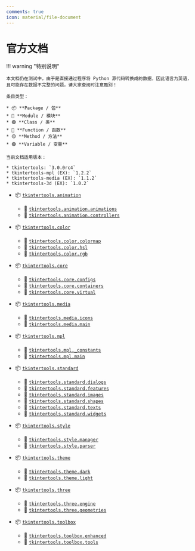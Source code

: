 ```yaml
---
comments: true
icon: material/file-document
---
```


# 官方文档

!!! warning "特别说明"

    本文档仍在测试中，由于是直接通过程序将 Python 源代码转换成的数据，因此语言为英语，且可能存在数据不完整的问题，请大家查阅时注意甄别！

    条目类型：

    * 📦 **Package / 包**
    * 📑 **Module / 模块**
    * 🟢 **Class / 类**
    * 🔵 **Function / 函数**
    * 🟡 **Method / 方法**
    * 🟣 **Variable / 变量**

    当前文档适用版本：

    * tkintertools: `3.0.0rc4`
    * tkintertools-mpl (EX): `1.2.2`
    * tkintertools-media (EX): `1.1.2`
    * tkintertools-3d (EX): `1.0.2`

* 📦 [`tkintertools.animation`](./animation/index.md)
    - 📑 [`tkintertools.animation.animations`](./animation/animations.md)
    - 📑 [`tkintertools.animation.controllers`](./animation/controllers.md)

* 📦 [`tkintertools.color`](./color/index.md)
    - 📑 [`tkintertools.color.colormap`](./color/colormap.md)
    - 📑 [`tkintertools.color.hsl`](./color/hsl.md)
    - 📑 [`tkintertools.color.rgb`](./color/rgb.md)

* 📦 [`tkintertools.core`](./core/index.md)
    - 📑 [`tkintertools.core.configs`](./core/configs.md)
    - 📑 [`tkintertools.core.containers`](./core/containers.md)
    - 📑 [`tkintertools.core.virtual`](./core/virtual.md)

* 📦 [`tkintertools.media`](./media/index.md)
    - 📑 [`tkintertools.media.icons`](./media/icons.md)
    - 📑 [`tkintertools.media.main`](./media/main.md)

* 📦 [`tkintertools.mpl`](./mpl/index.md)
    - 📑 [`tkintertools.mpl._constants`](./mpl/_constants.md)
    - 📑 [`tkintertools.mpl.main`](./mpl/main.md)

* 📦 [`tkintertools.standard`](./standard/index.md)
    - 📑 [`tkintertools.standard.dialogs`](./standard/dialogs.md)
    - 📑 [`tkintertools.standard.features`](./standard/features.md)
    - 📑 [`tkintertools.standard.images`](./standard/images.md)
    - 📑 [`tkintertools.standard.shapes`](./standard/shapes.md)
    - 📑 [`tkintertools.standard.texts`](./standard/texts.md)
    - 📑 [`tkintertools.standard.widgets`](./standard/widgets.md)

* 📦 [`tkintertools.style`](./style/index.md)
    - 📑 [`tkintertools.style.manager`](./style/manager.md)
    - 📑 [`tkintertools.style.parser`](./style/parser.md)

* 📦 [`tkintertools.theme`](./theme/index.md)
    - 📑 [`tkintertools.theme.dark`](./theme/dark.md)
    - 📑 [`tkintertools.theme.light`](./theme/light.md)

* 📦 [`tkintertools.three`](./three/index.md)
    - 📑 [`tkintertools.three.engine`](./three/engine.md)
    - 📑 [`tkintertools.three.geometries`](./three/geometries.md)

* 📦 [`tkintertools.toolbox`](./toolbox/index.md)
    - 📑 [`tkintertools.toolbox.enhanced`](./toolbox/enhanced.md)
    - 📑 [`tkintertools.toolbox.tools`](./toolbox/tools.md)
